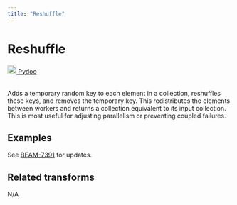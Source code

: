 ```yaml
---
title: "Reshuffle"
---
```

<!--
Licensed under the Apache License, Version 2.0 (the "License");
you may not use this file except in compliance with the License.
You may obtain a copy of the License at

http://www.apache.org/licenses/LICENSE-2.0

Unless required by applicable law or agreed to in writing, software
distributed under the License is distributed on an "AS IS" BASIS,
WITHOUT WARRANTIES OR CONDITIONS OF ANY KIND, either express or implied.
See the License for the specific language governing permissions and
limitations under the License.
-->

# Reshuffle
<table align="left">
    <a target="_blank" class="button"
        href="https://beam.apache.org/releases/pydoc/current/apache_beam.transforms.util.html?highlight=reshuffle#apache_beam.transforms.util.Reshuffle">
      <img src="https://beam.apache.org/images/logos/sdks/python.png" width="20px" height="20px"
           alt="Pydoc" />
     Pydoc
    </a>
</table>
<br><br>


 Adds a temporary random key to each element in a collection, reshuffles
 these keys, and removes the temporary key. This redistributes the
 elements between workers and returns a collection equivalent to its
 input collection.  This is most useful for adjusting parallelism or
 preventing coupled failures.

## Examples
See [BEAM-7391](https://github.com/apache/beam/issues/19498) for updates.

## Related transforms
N/A
